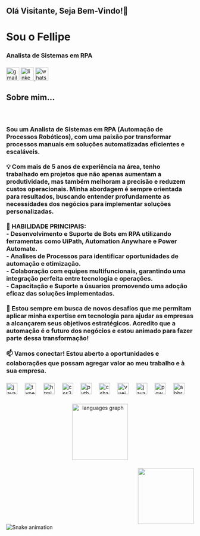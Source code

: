 <!--
## Olá! Eu sou o Fellipe


**fellipeafonseca/fellipeafonseca** is a ✨ _special_ ✨ repository because its `README.md` (this file) appears on your GitHub profile.

Here are some ideas to get you started:
- 👯 I’m looking to collaborate on ...
- 🤔 I’m looking for help with ...
- 💬 Ask me about ...
- 📫 How to reach me: ...
- 😄 Pronouns: ...
- ⚡ Fun fact: ...


- Atualmente trabalhando com Automação de Processos em RPA (Robotic Process Automation)
- Estudando ferramentas de automação, técnicas de liderança e frameworks de programação.  
<div align="center">
  <a href="https://github.com/fellipeafonseca">
  <img height="180em" src="https://github-readme-stats.vercel.app/api?username=fellipeafonseca&show_icons=true&theme=dracula&include_all_commits=true&count_private=true"/>
  <img height="180em" src="https://github-readme-stats.vercel.app/api/top-langs/?username=fellipeafonseca&layout=compact&langs_count=7&theme=dracula"/>
</div>

<div style="display: inline_block"><br>
  <img align="center" alt="Fellipe-Csharp" height="30" width="40" src="https://raw.githubusercontent.com/devicons/devicon/master/icons/csharp/csharp-original.svg">
  <img align="center" alt="Fellipe-Js" height="30" width="40" src="https://cdn.jsdelivr.net/gh/devicons/devicon/icons/java/java-original-wordmark.svg">
  <img align="center" alt="Fellipe-Js" height="30" width="40" src="https://raw.githubusercontent.com/devicons/devicon/master/icons/javascript/javascript-plain.svg">
  <img align="center" alt="Fellipe-HTML" height="30" width="40" src="https://raw.githubusercontent.com/devicons/devicon/master/icons/html5/html5-original.svg">
   <img align="center" alt="Fellipe-Ts" height="30" width="40" src="https://raw.githubusercontent.com/devicons/devicon/master/icons/typescript/typescript-plain.svg">
  <img align="center" alt="Fellipe-Python" height="30" width="40" src="https://raw.githubusercontent.com/devicons/devicon/master/icons/python/python-original.svg">
</div>
  
   ##
 
<div> 
  <a href = "mailto:fellipefonseca76@gmail.com"><img src="https://img.shields.io/badge/-Gmail-%23333?style=for-the-badge&logo=gmail&logoColor=white" target="_blank"></a>
  <a href="https://www.linkedin.com/in/fellipe-fonseca/" target="_blank"><img src="https://img.shields.io/badge/-LinkedIn-%230077B5?style=for-the-badge&logo=linkedin&logoColor=white" target="_blank"></a> 
  -->



<h2 align="left">Olá Visitante, Seja Bem-Vindo!👋</h2>

###

<h1 align="left">Sou o  Fellipe</h1>
<h3 align="left">Analista de Sistemas em RPA</h3>

###

<div align="left">
  <img src="https://img.shields.io/static/v1?message=Gmail&logo=gmail&label=&color=D14836&logoColor=white&labelColor=&style=for-the-badge" height="35" alt="gmail logo"  />
  <a href="https://www.linkedin.com/in/fellipe-fonseca/" target="_blank">
    <img src="https://img.shields.io/static/v1?message=LinkedIn&logo=linkedin&label=&color=0077B5&logoColor=white&labelColor=&style=for-the-badge" height="35" alt="linkedin logo"  />
  </a>
  <a href="https://wa.me/5515981496222" target="_blank">
    <img src="https://img.shields.io/static/v1?message=Whatsapp&logo=whatsapp&label=&color=25D366&logoColor=white&labelColor=&style=for-the-badge" height="35" alt="whatsapp logo"  />
  </a>
</div>

###

<h2 align="left">Sobre mim...</h2>

###

<br clear="both">

<h3 align="left">Sou um Analista de Sistemas em RPA (Automação de Processos Robóticos), com uma paixão por transformar processos manuais em soluções automatizadas eficientes e escaláveis. <br><br>💡 Com mais de 5 anos de experiência na área, tenho trabalhado em projetos que não apenas aumentam a produtividade, mas também melhoram a precisão e reduzem custos operacionais. Minha abordagem é sempre orientada para resultados, buscando entender profundamente as necessidades dos negócios para implementar soluções personalizadas.<br><br>🔧 HABILIDADE PRINCIPAIS:<br>- Desenvolvimento e Suporte de Bots em RPA utilizando ferramentas como UiPath, Automation  Anywhare e Power Automate.<br>- Analises de Processos para identificar oportunidades de automação e otimização.<br>- Colaboração com equipes multifuncionais, garantindo uma integração perfeita entre tecnologia e operações.<br>- Capacitação e Suporte a úsuarios promovendo uma adoção eficaz das soluções implementadas.<br><br>🌟 Estou sempre em busca de novos desafios que me permitam aplicar minha expertise em tecnologia para ajudar as empresas a alcançarem seus objetivos estratégicos. Acredito que a automação é o futuro dos negócios e estou animado para fazer parte dessa transformação!<br><br>📫 Vamos conectar! Estou aberto a oportunidades e colaborações que possam agregar valor ao meu trabalho e à sua empresa.</h3>

###

<div align="left">
  <img src="https://cdn.jsdelivr.net/gh/devicons/devicon/icons/javascript/javascript-original.svg" height="30" alt="javascript logo"  />
  <img width="12" />
  <img src="https://cdn.jsdelivr.net/gh/devicons/devicon/icons/typescript/typescript-original.svg" height="30" alt="typescript logo"  />
  <img width="12" />
  <img src="https://cdn.jsdelivr.net/gh/devicons/devicon/icons/html5/html5-original.svg" height="30" alt="html5 logo"  />
  <img width="12" />
  <img src="https://cdn.jsdelivr.net/gh/devicons/devicon/icons/css3/css3-original.svg" height="30" alt="css3 logo"  />
  <img width="12" />
  <img src="https://cdn.jsdelivr.net/gh/devicons/devicon/icons/python/python-original.svg" height="30" alt="python logo"  />
  <img width="12" />
  <img src="https://cdn.jsdelivr.net/gh/devicons/devicon/icons/csharp/csharp-original.svg" height="30" alt="csharp logo"  />
  <img width="12" />
  <img src="https://cdn.jsdelivr.net/gh/devicons/devicon/icons/vuejs/vuejs-original.svg" height="30" alt="vuejs logo"  />
  <img width="12" />
  <img src="https://cdn.jsdelivr.net/gh/devicons/devicon/icons/java/java-original.svg" height="30" alt="java logo"  />
  <img width="12" />
  <img src="https://skillicons.dev/icons?i=powershell" height="30" alt="powershell logo"  />
  <img width="12" />
  <img src="https://skillicons.dev/icons?i=bots" height="30" alt="abbrobotstudio logo"  />
</div>

###

<div align="center">
  <img src="https://github-readme-stats.vercel.app/api/top-langs?username=fellipeafonseca&locale=en&hide_title=false&layout=compact&card_width=320&langs_count=5&theme=dracula&hide_border=false&order=2" height="150" alt="languages graph"  />
</div>

###

<img align="right" height="150" src="https://i.imgflip.com/65efzo.gif"  />

###

<br clear="both">

<img src="https://raw.githubusercontent.com/fellipeafonseca/fellipeafonseca/output/snake.svg" alt="Snake animation" />

###
